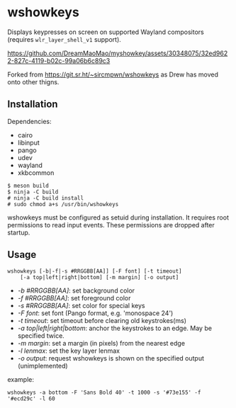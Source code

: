 # wshowkeys

Displays keypresses on screen on supported Wayland compositors (requires
`wlr_layer_shell_v1` support).



https://github.com/DreamMaoMao/myshowkey/assets/30348075/32ed9622-827c-4119-b02c-99a06b6c89c3



Forked from https://git.sr.ht/~sircmpwn/wshowkeys as Drew has moved onto other thigns.

## Installation

Dependencies:

- cairo
- libinput
- pango
- udev 
- wayland 
- xkbcommon 

```
$ meson build
$ ninja -C build
# ninja -C build install
# sudo chmod a+s /usr/bin/wshowkeys
```

wshowkeys must be configured as setuid during installation. It requires root
permissions to read input events. These permissions are dropped after startup.

## Usage

```
wshowkeys [-b|-f|-s #RRGGBB[AA]] [-F font] [-t timeout]
    [-a top|left|right|bottom] [-m margin] [-o output]
```

- *-b #RRGGBB[AA]*: set background color
- *-f #RRGGBB[AA]*: set foreground color
- *-s #RRGGBB[AA]*: set color for special keys
- *-F font*: set font (Pango format, e.g. 'monospace 24')
- *-t timeout*: set timeout before clearing old keystrokes(ms)
- *-a top|left|right|bottom*: anchor the keystrokes to an edge. May be specified
  twice.
- *-m margin*: set a margin (in pixels) from the nearest edge
- *-l lenmax*: set the key layer lenmax
- *-o output*: request wshowkeys is shown on the specified output
  (unimplemented)

example:
```
wshowkeys -a bottom -F 'Sans Bold 40' -t 1000 -s '#73e155' -f  '#ecd29c' -l 60
```
